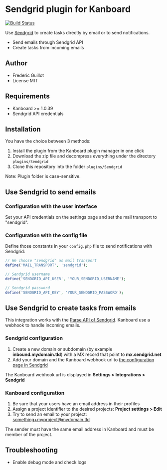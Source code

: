 Sendgrid plugin for Kanboard
============================

[![Build Status](https://travis-ci.org/kanboard/plugin-sendgrid.svg?branch=master)](https://travis-ci.org/kanboard/plugin-sendgrid)

Use [Sendgrid](https://sendgrid.com/) to create tasks directly by email or to send notifications.

- Send emails through Sendgrid API
- Create tasks from incoming emails

Author
------

- Frederic Guillot
- License MIT

Requirements
------------

- Kanboard >= 1.0.39
- Sendgrid API credentials

Installation
------------

You have the choice between 3 methods:

1. Install the plugin from the Kanboard plugin manager in one click
2. Download the zip file and decompress everything under the directory `plugins/Sendgrid`
3. Clone this repository into the folder `plugins/Sendgrid`

Note: Plugin folder is case-sensitive.

Use Sendgrid to send emails
---------------------------

### Configuration with the user interface

Set your API credentials on the settings page and set the mail transport to "sendgrid".

### Configuration with the config file

Define those constants in your `config.php` file to send notifications with Sendgrid:

```php
// We choose "sendgrid" as mail transport
define('MAIL_TRANSPORT', 'sendgrid');

// Sendgrid username
define('SENDGRID_API_USER', 'YOUR_SENDGRID_USERNAME');

// Sendgrid password
define('SENDGRID_API_KEY', 'YOUR_SENDGRID_PASSWORD');
```

Use Sendgrid to create tasks from emails
----------------------------------------

This integration works with the [Parse API of Sendgrid](https://sendgrid.com/docs/API_Reference/Webhooks/parse.html).
Kanboard use a webhook to handle incoming emails.

### Sendgrid configuration

1. Create a new domain or subdomain (by example **inbound.mydomain.tld**) with a MX record that point to **mx.sendgrid.net**
2. Add your domain and the Kanboard webhook url to [the configuration page in Sendgrid](https://sendgrid.com/developer/reply)

The Kanboard webhook url is displayed in **Settings > Integrations > Sendgrid**

### Kanboard configuration

1. Be sure that your users have an email address in their profiles
2. Assign a project identifier to the desired projects: **Project settings > Edit**
3. Try to send an email to your project: something+myproject@mydomain.tld

The sender must have the same email address in Kanboard and must be member of the project.

Troubleshooting
---------------

- Enable debug mode and check logs
